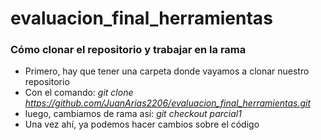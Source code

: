 # evaluacion_final_herramientas

### Cómo clonar el repositorio y trabajar en la rama

  * Primero, hay que tener una carpeta donde vayamos a clonar nuestro repositorio
  * Con el comando: _git clone https://github.com/JuanArias2206/evaluacion_final_herramientas.git_
  * luego, cambiamos de rama así: _git checkout parcial1_
  * Una vez ahí, ya podemos hacer cambios sobre el código

